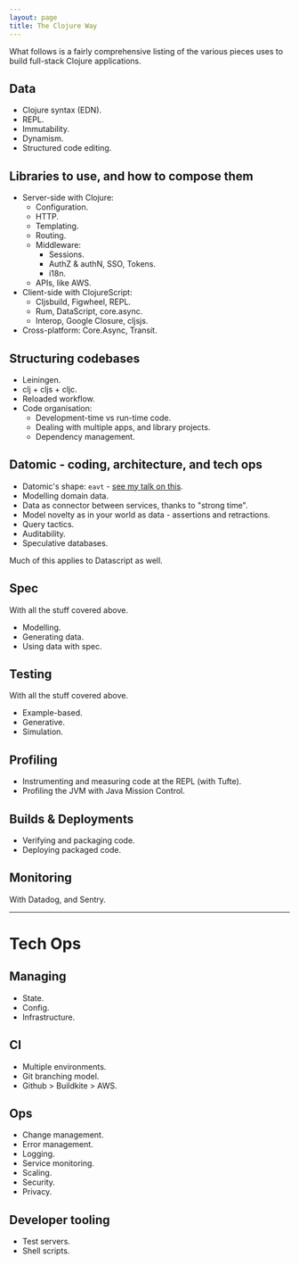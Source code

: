 ```yaml
---
layout: page
title: The Clojure Way
---
```


What follows is a fairly comprehensive listing of the various pieces uses to build full-stack Clojure applications.

## Data

- Clojure syntax (EDN).
- REPL.
- Immutability.
- Dynamism.
- Structured code editing.

## Libraries to use, and how to compose them

- Server-side with Clojure:
  - Configuration.
  - HTTP.
  - Templating.
  - Routing.
  - Middleware:
    - Sessions.
    - AuthZ & authN, SSO, Tokens.
    - i18n.
  - APIs, like AWS.
- Client-side with ClojureScript:
  - Cljsbuild, Figwheel, REPL.
  - Rum, DataScript, core.async.
  - Interop, Google Closure, cljsjs.
- Cross-platform: Core.Async, Transit.

## Structuring codebases

- Leiningen.
- clj + cljs + cljc.
- Reloaded workflow.
- Code organisation:
  - Development-time vs run-time code.
  - Dealing with multiple apps, and library projects.
  - Dependency management.

## Datomic - coding, architecture, and tech ops

- Datomic's shape: `eavt` - [see my talk on this](https://youtu.be/4BhZshZyf9E).
- Modelling domain data.
- Data as connector between services, thanks to "strong time".
- Model novelty as in your world as data - assertions and retractions.
- Query tactics.
- Auditability.
- Speculative databases.

Much of this applies to Datascript as well.

## Spec

With all the stuff covered above.

- Modelling.
- Generating data.
- Using data with spec.

## Testing

With all the stuff covered above.

- Example-based.
- Generative.
- Simulation.

## Profiling

- Instrumenting and measuring code at the REPL (with Tufte).
- Profiling the JVM with Java Mission Control.

## Builds & Deployments

- Verifying and packaging code.
- Deploying packaged code.

## Monitoring

With Datadog, and Sentry.

<hr>

# Tech Ops

## Managing

- State.
- Config.
- Infrastructure.

## CI

- Multiple environments.
- Git branching model.
- Github > Buildkite > AWS.

## Ops

- Change management.
- Error management.
- Logging.
- Service monitoring.
- Scaling.
- Security.
- Privacy.

## Developer tooling

- Test servers.
- Shell scripts.
